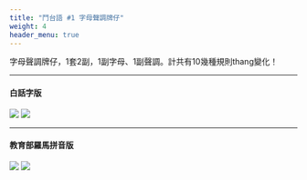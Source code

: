```yaml
---
title: "鬥台語 #1 字母聲調牌仔"
weight: 4
header_menu: true
---
```


字母聲調牌仔，1套2副，1副字母、1副聲調。計共有10幾種規則thang變化！

---

#### 白話字版

![](images/paia1_poj_jibo.jpg)
![](images/paia1_poj_sianntiau.jpg)

---

#### 教育部羅馬拼音版

![](images/paia1_kip_jibo.jpg)
![](images/paia1_kip_sianntiau.jpg)
